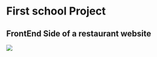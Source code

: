 # First school Project
## FrontEnd Side of a restaurant website

<img src="https://postimg.cc/RqCZBdRx" alr="the home page" />


